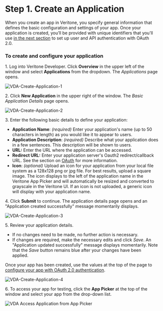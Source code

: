 # Step 1. Create an Application

When you create an app in Veritone, you specify general information that defines the basic configuration and settings of your app. Once your application is created, you’ll be provided with unique identifiers that you'll use [in the next section](/applications/quick-start/step-2) to set up user and API authentication with OAuth 2.0. 

### To create and configure your application
1\.  Log into Veritone Developer. Click **Overview** in the upper left of the window and select **Applications** from the dropdown. The _Applications_ page opens.

![VDA-Create-Application-1](/applications/quick-start/VDA-Create-Application-1.png)

2\. Click **New Application** in the upper right of the window. The _Basic Application Details_ page opens.

![VDA-Create-Application-2](/applications/quick-start/VDA-Create-Application-2.png)

3\. Enter the following basic details to define your application:  

* **Application Name**: _(required)_ Enter your application's name (up to 50 characters in length) as you would like it to appear to users.
* **Application Description**: _(required)_ Describe what your application does in a few sentences. This description will be shown to users.
*   **URL:** Enter the URL where the application can be accessed.
*   **Redirect URL:** Enter your application server's Oauth2 redirect/callback URL. See the section on [OAuth](/applications/oauth) for more information. 
*   **Icon**: _(optional)_ Upload an icon for your application from your local file system as a 128x128 png or jpg file. For best results, upload a square image. The icon displays to the left of the application name in the Veritone App Picker and will automatically be resized and converted to grayscale in the Veritone UI. If an icon is not uploaded, a generic icon will display with your application name.

4\. Click **Submit** to continue. The application details page opens and an "Application created successfully" message momentarily displays. 

![VDA-Create-Application-3](/applications/quick-start/VDA-Create-Application-3.png)

5\. Review your application details.

*   If no changes need to be made, no further action is necessary.
*   If changes are required, make the necessary edits and click _Save_. An "Application updated successfully" message displays momentarily. Note that the _Save_ button remains blue after your changes have been applied. 

Once your app has been created, use the values at the top of the page to [configure your app with OAuth 2.0 authentication](/applications/oauth). 

![VDA-Create-Application-4](/applications/quick-start/VDA-Create-Application-4.png)

6\. To access your app for testing, click the **App Picker** at the top of the window and select your app from the drop-down list.

![VDA Access Application from App Picker](/applications/quick-start/VDA-Access-Application-from-App-Picker.png)
